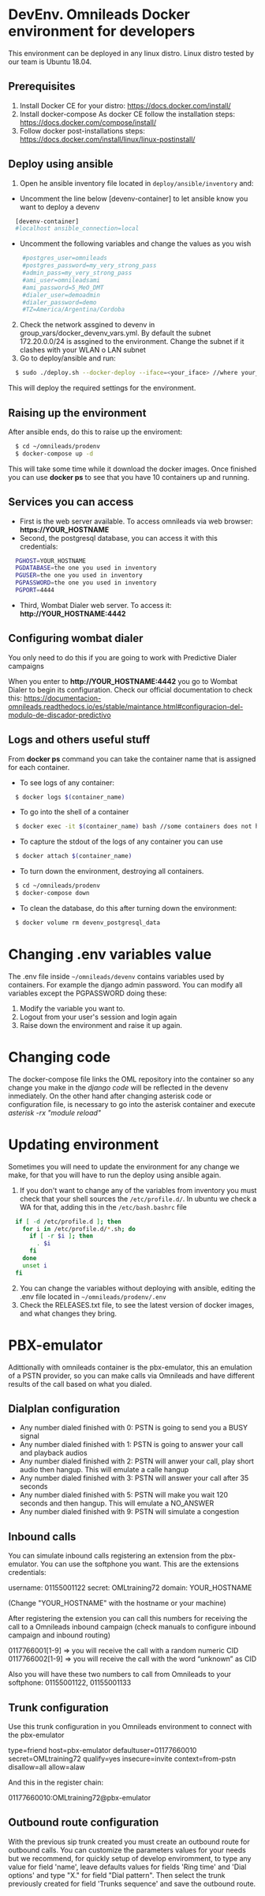 # DevEnv. Omnileads Docker environment for developers

This environment can be deployed in any linux distro. Linux distro tested by our team is Ubuntu 18.04.

## Prerequisites

1. Install Docker CE for your distro: https://docs.docker.com/install/
2. Install docker-compose
    As docker CE follow the installation steps: https://docs.docker.com/compose/install/
3. Follow docker post-installations steps: https://docs.docker.com/install/linux/linux-postinstall/

## Deploy using ansible

1. Open he ansible inventory file located in `deploy/ansible/inventory` and:
  * Uncomment the line below [devenv-container] to let ansible know you want to deploy a devenv
```sh
  [devenv-container]
  #localhost ansible_connection=local
```
  * Uncomment the following variables and change the values as you wish       
```sh
    #postgres_user=omnileads
    #postgres_password=my_very_strong_pass
    #admin_pass=my_very_strong_pass
    #ami_user=omnileadsami
    #ami_password=5_MeO_DMT
    #dialer_user=demoadmin
    #dialer_password=demo
    #TZ=America/Argentina/Cordoba
```
2. Check the network assgined to devenv in group_vars/docker_devenv_vars.yml. By default the subnet 172.20.0.0/24 is assgined to the environment. Change the subnet if it clashes with your WLAN o LAN subnet
3. Go to deploy/ansible and run:
```sh
  $ sudo ./deploy.sh --docker-deploy --iface=<your_iface> //where your_iface is the network interface of your LAN o WLAN
```
This will deploy the required settings for the environment.

## Raising up the environment

After ansible ends, do this to raise up the enviroment:
```sh
  $ cd ~/omnileads/prodenv
  $ docker-compose up -d
```
This will take some time while it download the docker images. Once finished you can use **docker ps** to see that you have 10 containers up and running.

## Services you can access

* First is the web server available. To access omnileads via web browser: **https://YOUR_HOSTNAME**
* Second, the postgresql database, you can access it with this credentials:
```sh
  PGHOST=YOUR_HOSTNAME
  PGDATABASE=the one you used in inventory
  PGUSER=the one you used in inventory
  PGPASSWORD=the one you used in inventory
  PGPORT=4444
```
* Third, Wombat Dialer web server. To access it: **http://YOUR_HOSTNAME:4442**

## Configuring wombat dialer

You only need to do this if you are going to work with Predictive Dialer campaigns

When you enter to **http://YOUR_HOSTNAME:4442** you go to Wombat Dialer to begin its configuration. Check our official documentation to check this: https://documentacion-omnileads.readthedocs.io/es/stable/maintance.html#configuracion-del-modulo-de-discador-predictivo

## Logs and others useful stuff

From **docker ps** command you can take the container name that is assigned for each container.

* To see logs of any container:
```sh
  $ docker logs $(container_name)
```
* To go into the shell of a container
```sh
  $ docker exec -it $(container_name) bash //some containers does not have bash installed, use sh instead
```
* To capture the stdout of the logs of any container you can use
```sh
  $ docker attach $(container_name)
```
* To turn down the environment, destroying all containers.
```sh
  $ cd ~/omnileads/prodenv
  $ docker-compose down
```
* To clean the database, do this after turning down the environment:
```sh
  $ docker volume rm devenv_postgresql_data
```

# Changing .env variables value

The .env file inside `~/omnileads/devenv` contains variables used by containers. For example the django admin password. You can modify all variables except the PGPASSWORD doing these:

1. Modify the variable you want to.
2. Logout from your user's session and login again
3. Raise down the environment and raise it up again.

# Changing code

The docker-compose file links the OML repository into the container so any change you make in the *django code* will be reflected in the devenv inmediately.
On the other hand after changing asterisk code or configuration file, is necessary to go into the asterisk container and execute *asterisk -rx "module reload"*

# Updating environment

Sometimes you will need to update the environment for any change we make, for that you will have to run the deploy using ansible again.

1. If you don't want to change any of the variables from inventory you must check that your shell sources the `/etc/profile.d/`. In ubuntu we check a WA for that, adding this in the `/etc/bash.bashrc` file
```sh
  if [ -d /etc/profile.d ]; then
    for i in /etc/profile.d/*.sh; do
      if [ -r $i ]; then
        . $i
      fi
    done
    unset i
  fi
```
2. You can change the variables without deploying with ansible, editing the .env file located in `~/omnileads/prodenv/.env`
3. Check the RELEASES.txt file, to see the latest version of docker images, and what changes they bring.

# PBX-emulator

Adittionally with omnileads container is the pbx-emulator, this an emulation of a PSTN provider, so you can make calls via Omnileads and have different results of the call based on what you dialed.

## Dialplan configuration

  - Any number dialed finished with 0: PSTN is going to send you a BUSY signal
  - Any number dialed finished with 1: PSTN is going to answer your call and playback audios
  - Any number dialed finished with 2: PSTN will anwer your call, play short audio then hangup. This will emulate a calle hangup
  -  Any number dialed finished with 3: PSTN will answer your call after 35 seconds
  - Any number dialed finished with 5: PSTN will make you wait 120 seconds and then hangup. This will emulate a NO_ANSWER
  - Any number dialed finished with 9: PSTN will simulate a congestion

## Inbound calls

You can simulate inbound calls registering an extension from the pbx-emulator. You can use the softphone you want. This are the extensions credentials:

  username: 01155001122
  secret: OMLtraining72
  domain: YOUR_HOSTNAME

(Change "YOUR_HOSTNAME" with the hostname or your machine)

After registering the extension you can call this numbers for receiving the call to a Omnileads inbound campaign (check manuals to configure inbound campaign and inbound routing)

  0117766001[1-9] => you will receive the call with a random numeric CID
  0117766002[1-9] => you will receive the call with the word “unknown” as CID

Also you will have these two numbers to call from Omnileads to your softphone: 01155001122, 01155001133

## Trunk configuration

Use this trunk configuration in you Omnileads environment to connect with the pbx-emulator

  type=friend
  host=pbx-emulator
  defaultuser=01177660010
  secret=OMLtraining72
  qualify=yes
  insecure=invite
  context=from-pstn
  disallow=all
  allow=alaw

And this in the register chain:

  01177660010:OMLtraining72@pbx-emulator

## Outbound route configuration

With the previous sip trunk created you must create an outbound route for outbound calls.
You can customize the parameters values for your needs but we recommend, for quickly setup of develop enviromment, to type any value for field 'name', leave defaults values for fields 'Ring time' and 'Dial options' and type "X." for field "Dial pattern". Then select the trunk previously created for field 'Trunks sequence' and save the outbound route.
